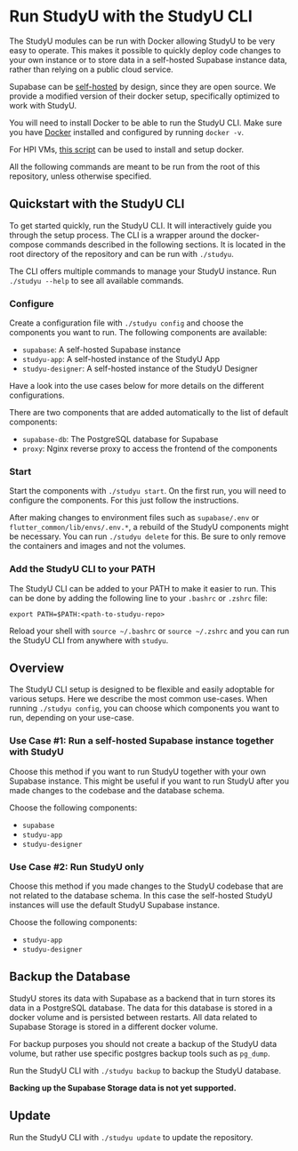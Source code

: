 # Run StudyU with the StudyU CLI

The StudyU modules can be run with Docker allowing StudyU to be very easy to
operate. This makes it possible to quickly deploy code changes to your own
instance or to store data in a self-hosted Supabase instance data, rather
than relying on a public cloud service.

Supabase can be [self-hosted](https://supabase.com/docs/guides/self-hosting/docker)
by design, since they are open source. We provide a modified version of their
docker setup, specifically optimized to work with StudyU.

You will need to install Docker to be able to run the StudyU CLI.
Make sure you have [Docker](https://docker.com) installed and configured by
running `docker -v`.

For HPI VMs,
[this script](https://gist.github.com/johannesvedder/0fafcbeabe8e069f96085bfedaebd9d0)
can be used to install and setup docker.

All the following commands are meant to be run from the root of this repository,
unless otherwise specified.

## Quickstart with the StudyU CLI

To get started quickly, run the StudyU CLI. It will interactively guide you
through the setup process. The CLI is a wrapper around the docker-compose
commands described in the following sections. It is located in the root
directory of the repository and can be run with `./studyu`.

The CLI offers multiple commands to manage your StudyU instance. Run
`./studyu --help` to see all available commands.

### Configure

Create a configuration file with `./studyu config` and choose the components you
want to run. The following components are available:

- `supabase`: A self-hosted Supabase instance
- `studyu-app`: A self-hosted instance of the StudyU App
- `studyu-designer`: A self-hosted instance of the StudyU Designer

Have a look into the use cases below for more details on the different
configurations.

There are two components that are added automatically to the list of default
components:

- `supabase-db`: The PostgreSQL database for Supabase
- `proxy`: Nginx reverse proxy to access the frontend of the components

### Start

Start the components with `./studyu start`. On the first run, you will need
to configure the components. For this just follow the instructions.

After making changes to environment files such as `supabase/.env` or
`flutter_common/lib/envs/.env.*`, a rebuild of the StudyU components might be
necessary. You can run `./studyu delete` for this. Be sure to only remove
the containers and images and not the volumes.

### Add the StudyU CLI to your PATH

The StudyU CLI can be added to your PATH to make it easier to run. This can be
done by adding the following line to your `.bashrc` or `.zshrc` file:

```shell
export PATH=$PATH:<path-to-studyu-repo>
```

Reload your shell with `source ~/.bashrc` or `source ~/.zshrc` and you can
run the StudyU CLI from anywhere with `studyu`.

## Overview

The StudyU CLI setup is designed to be flexible and easily adoptable for various
setups. Here we describe the most common use-cases. When running `./studyu config`,
you can choose which components you want to run, depending on your use-case.

### Use Case #1: Run a self-hosted Supabase instance together with StudyU

Choose this method if you want to run StudyU together with your own Supabase instance.
This might be useful if you want to run StudyU after you made changes to the
codebase and the database schema.

Choose the following components:

- `supabase`
- `studyu-app`
- `studyu-designer`

### Use Case #2: Run StudyU only

Choose this method if you made changes to the StudyU codebase that are not
related to the database schema. In this case the self-hosted StudyU instances 
will use the default StudyU Supabase instance.

Choose the following components:

- `studyu-app`
- `studyu-designer`

## Backup the Database

StudyU stores its data with Supabase as a backend that in turn stores its data
in a PostgreSQL database. The data for this database is stored in a docker
volume and is persisted between restarts. All data related to Supabase Storage
is stored in a different docker volume.

For backup purposes you should not create a backup of the StudyU data volume,
but rather use specific postgres backup tools such as `pg_dump`.

Run the StudyU CLI with `./studyu backup` to backup the StudyU database.

**Backing up the Supabase Storage data is not yet supported.**

## Update

Run the StudyU CLI with `./studyu update` to update the repository.
